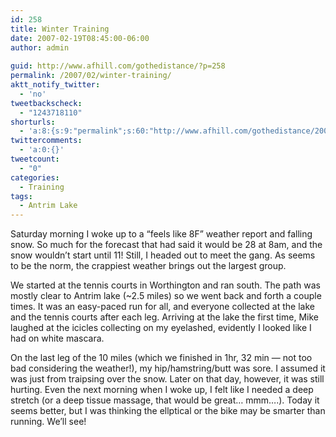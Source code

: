 ```yaml
---
id: 258
title: Winter Training
date: 2007-02-19T08:45:00-06:00
author: admin
  
guid: http://www.afhill.com/gothedistance/?p=258
permalink: /2007/02/winter-training/
aktt_notify_twitter:
  - 'no'
tweetbackscheck:
  - "1243718110"
shorturls:
  - 'a:8:{s:9:"permalink";s:60:"http://www.afhill.com/gothedistance/2007/02/winter-training/";s:7:"tinyurl";s:25:"http://tinyurl.com/aav4kd";s:4:"isgd";s:17:"http://is.gd/h9qn";s:5:"bitly";s:18:"http://bit.ly/faUI";s:5:"snipr";s:22:"http://snipr.com/aowo7";s:5:"snurl";s:22:"http://snurl.com/aowo7";s:7:"snipurl";s:24:"http://snipurl.com/aowo7";s:4:"trim";s:17:"http://tr.im/cixi";}'
twittercomments:
  - 'a:0:{}'
tweetcount:
  - "0"
categories:
  - Training
tags:
  - Antrim Lake
---
```

Saturday morning I woke up to a &#8220;feels like 8F&#8221; weather report and falling snow. So much for the forecast that had said it would be 28 at 8am, and the snow wouldn&#8217;t start until 11! Still, I headed out to meet the gang. As seems to be the norm, the crappiest weather brings out the largest group. 

We started at the tennis courts in Worthington and ran south. The path was mostly clear to Antrim lake (~2.5 miles) so we went back and forth a couple times. It was an easy-paced run for all, and everyone collected at the lake and the tennis courts after each leg. Arriving at the lake the first time, Mike laughed at the icicles collecting on my eyelashed, evidently I looked like I had on white mascara.

On the last leg of the 10 miles (which we finished in 1hr, 32 min &#8212; not too bad considering the weather!), my hip/hamstring/butt was sore. I assumed it was just from traipsing over the snow. Later on that day, however, it was still hurting. Even the next morning when I woke up, I felt like I needed a deep stretch (or a deep tissue massage, that would be great&#8230; mmm&#8230;.). Today it seems better, but I was thinking the ellptical or the bike may be smarter than running. We&#8217;ll see!